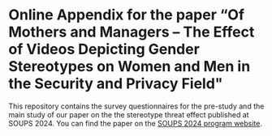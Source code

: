 # Online Appendix for the paper “Of Mothers and Managers – The Effect of Videos Depicting Gender Stereotypes on Women and Men in the Security and Privacy Field"

This repository contains the survey questionnaires for the pre-study and the main study of our paper on the the stereotype threat effect published at SOUPS 2024. You can find the paper on the [SOUPS 2024 program website](https://www.usenix.org/conference/soups2024/presentation/gerber).
